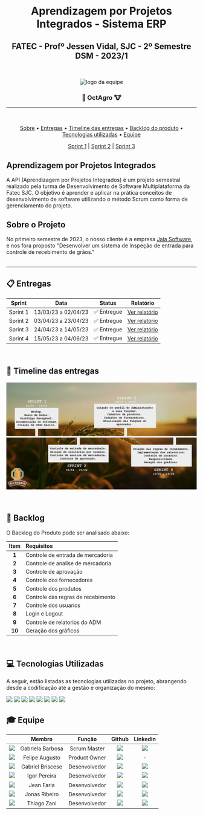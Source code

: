 <h1 align="center"> Aprendizagem por Projetos Integrados - Sistema ERP </h1>

<h2 align="center"> FATEC -  Profº Jessen Vidal, SJC - 2º Semestre DSM - 2023/1 </h2>
<br>
<p align="center">
      <img src="https://i.imgur.com/PcbMkzQ.png" alt="logo da equipe" width="130">
      <h3 align="center">🌾 OctAgro 🐮</h3>
<hr>
<br>
<p align="center">
      <a href="#sobre">Sobre</a> •
      <a href="#entregas">Entregas</a> •
      <a href="#timeline">Timeline das entregas</a> •
      <a href="#backlogeral">Backlog do produto</a> • 
      <a href="#tecnologias">Tecnologias utilizadas</a> •
      <a href="#equipe">Equipe</a> 
</p>

<div align="center">
      <a href="https://github.com/OctAgro/OctAgro-API/blob/main/doc/entregas/SPRINT1.md">Sprint 1</a> | 
      <a href="https://github.com/OctAgro/OctAgro-API/blob/main/doc/entregas/SPRINT2.md">Sprint 2</a> |
      <a href="https://github.com/OctAgro/OctAgro-API/blob/main/doc/entregas/SPRINT3.md">Sprint 3</a> 
</div>

## Aprendizagem por Projetos Integrados <a id="API"></a>
A API (Aprendizagem por Projetos Integrados) é um projeto semestral realizado pela turma de Desenvolvimento de Software Multiplataforma da Fatec SJC. O objetivo é aprender e aplicar na prática conceitos de desenvolvimento de software utilizando o método Scrum como forma de gerenciamento do projeto.

## Sobre o Projeto <a id="sobre"></a>

No primeiro semestre de 2023, o nosso cliente é a empresa <a href="https://jaia.software/"> Jaia Software</a>, e nos fora proposto "Desenvolver um sistema de Inspeção de entrada para controle de recebimento de grãos."
<br>
<br>
<hr>

## :clipboard: Entregas <a id="entregas"></a>

| Sprint | Data | Status | Relatório
|:------:|:----:|:------:|:------:|
| Sprint 1 | 13/03/23 a 02/04/23 | :white_check_mark: Entregue | <a href="https://github.com/OctAgro/OctAgro-API/releases/tag/Sprint-1">Ver relatório</a> |
| Sprint 2 | 03/04/23 a 23/04/23 | :white_check_mark: Entregue | <a href="https://github.com/OctAgro/OctAgro-API/releases/tag/Sprint-2">Ver relatório</a> |
| Sprint 3 | 24/04/23 a 14/05/23 | :white_check_mark: Entregue | <a href="https://github.com/OctAgro/OctAgro-API/releases/tag/Sprint-3">Ver relatório</a> |
| Sprint 4 | 15/05/23 a 04/06/23 | :white_check_mark: Entregue | <a href="https://github.com/OctAgro/OctAgro-API/releases/tag/Sprint-4">Ver relatório</a> |

<br>

##  :date: Timeline das entregas <a id="timeline"></a>

![Cronograma das entregas](/doc/entregas/timeline.png)

<br>

## 📝 Backlog <a id="backlogeral"></a>

O Backlog do Produto pode ser analisado abaixo:

| Item | Requisitos | 
|:--:|:--------- |
| **1** | Controle de entrada de mercadoria |
| **2** | Controle de analise de mercadoria |
| **3** | Controle de aprovação |
| **4** | Controle dos fornecedores |
| **5** | Controle dos produtos |
| **6** | Controle das regras de recebimento |
| **7** | Controle dos usuarios |
| **8** | Login e Logout |
| **9** | Controle de relatorios do ADM |
| **10** | Geração dos gráficos |

<br>

## 💻 Tecnologias Utilizadas <a id="tecnologias"></a>
A seguir, estão listadas as tecnologias utilizadas no projeto, abrangendo desde a codificação até a gestão e organização do mesmo:

<a href="https://www.javascript.com/" target="_blank"><img src="https://img.shields.io/badge/JavaScript-F7DF1E?style=for-the-badge&logo=javascript&logoColor=black" target="_blank"></a>
<a href="https://legacy.reactjs.org/docs/getting-started.html" target="_blank"><img src="https://img.shields.io/badge/React-61DAFB?style=for-the-badge&logo=react&logoColor=white" target="_blank"></a>
<a href="https://nodejs.org/en" target="_blank"><img src="https://img.shields.io/badge/Node-339933?style=for-the-badge&logo=node.js&logoColor=white" target="_blank"></a>
<a href="https://expressjs.com/pt-br/" target="_blank"><img src="https://img.shields.io/badge/Express-000000?style=for-the-badge&logo=express&logoColor=white" target="_blank"></a>
<a href="https://www.mysql.com" target="_blank"><img src="https://img.shields.io/badge/MySQL-4479A1?style=for-the-badge&logo=mysql&logoColor=white" target="_blank"></a>
<a href="https://code.visualstudio.com" target="_blank"><img src="https://img.shields.io/badge/VS. Code-007ACC?style=for-the-badge&logo=visualstudiocode&logoColor=white" target="_blank"></a>
<a href="https://www.atlassian.com/br/software/jira" target="_blank"><img src="https://img.shields.io/badge/jira-0052CC?style=for-the-badge&logo=jira&logoColor=white" target="_blank"></a>
<a href="www.figma.com" target="_blank"><img src="https://img.shields.io/badge/Figma-F24E1E?style=for-the-badge&logo=Figma&logoColor=white" target="_blank"></a>

## :mortar_board: Equipe <a id="equipe"></a>

|   | Membro                | Função        | Github                                                                                                                                                | Linkedin                                                                                                                                                                                         |
| :--: | :-------------------: | :-----------: | :---------------------------------------------------------------------------------------------------------------------------------------------------: | :----------------------------------------------------------------------------------------------------------------------------------------------------------------------------------------------: | 
| <img src="https://avatars.githubusercontent.com/u/112096985?v=4" width="50px" >| Gabriela Barbosa       | Scrum Master  | <a href="https://github.com/gabidsbarbosa"><img src="https://img.shields.io/badge/GitHub-100000?style=for-the-badge&logo=github&logoColor=white"></a>   | <a href="https://www.linkedin.com/in/gabrieladsbarbosa"><img src="https://img.shields.io/badge/LinkedIn-0077B5?style=for-the-badge&logo=linkedin&logoColor=white">                                 |
| <img src="https://avatars.githubusercontent.com/u/92553766?v=4" width="50px" > | Felipe Augusto       | Product Owner | <a href="https://github.com/Yetgvg"><img src="https://img.shields.io/badge/GitHub-100000?style=for-the-badge&logo=github&logoColor=white"></a> | - |<img src="https://img.shields.io/badge/LinkedIn-0077B5?style=for-the-badge&logo=linkedin&logoColor=white"></a>                |
| <img src="https://avatars.githubusercontent.com/u/83350007?v=4" width="50px" > | Gabriel Briscese    | Desenvolvedor | <a href="https://github.com/Briscese"><img src="https://img.shields.io/badge/GitHub-100000?style=for-the-badge&logo=github&logoColor=white"></a>     | <a href="https://www.linkedin.com/in/gabriel-brosig-briscese-344a5587/"><img src="https://img.shields.io/badge/LinkedIn-0077B5?style=for-the-badge&logo=linkedin&logoColor=white"></a>                              |
| <img src="https://avatars.githubusercontent.com/u/53925016?v=4" width="50px">| Igor Pereira        | Desenvolvedor | <a href="https://github.com/igorpereira28"><img src="https://img.shields.io/badge/GitHub-100000?style=for-the-badge&logo=github&logoColor=white"></a>   | <a href="https://www.linkedin.com/in/igor-da-silva-pereira-119794159/"><img src="https://img.shields.io/badge/LinkedIn-0077B5?style=for-the-badge&logo=linkedin&logoColor=white"></a>                      |
| <img src="https://avatars.githubusercontent.com/u/111452998?v=4" width="50px"> | Jean Faria   | Desenvolvedor | <a href="https://github.com/jeejinf"><img src="https://img.shields.io/badge/GitHub-100000?style=for-the-badge&logo=github&logoColor=white"></a> | <a href="https://www.linkedin.com/in/jean-faria-5a4b201b9/"><img src="https://img.shields.io/badge/LinkedIn-0077B5?style=for-the-badge&logo=linkedin&logoColor=white"></a> 
| <img src="https://avatars.githubusercontent.com/u/110861110?v=4" width="50px"> | Jonas Ribeiro   | Desenvolvedor | <a href="https://github.com/jonasrsribeiro"><img src="https://img.shields.io/badge/GitHub-100000?style=for-the-badge&logo=github&logoColor=white"></a> | <a href="https://www.linkedin.com/in/jonasrsribeiro/"><img src="https://img.shields.io/badge/LinkedIn-0077B5?style=for-the-badge&logo=linkedin&logoColor=white"></a> 
| <img src="https://avatars.githubusercontent.com/u/111464795?v=4" width="50px"> | Thiago Zani   | Desenvolvedor | <a href="https://github.com/zani19"><img src="https://img.shields.io/badge/GitHub-100000?style=for-the-badge&logo=github&logoColor=white"></a> | <a href="https://www.linkedin.com/in/thiago-zani-1b8503249/"><img src="https://img.shields.io/badge/LinkedIn-0077B5?style=for-the-badge&logo=linkedin&logoColor=white"></a> 
